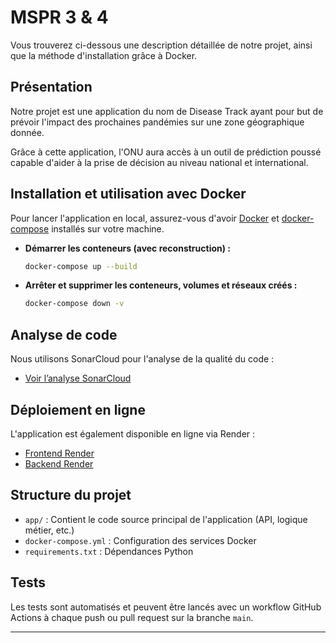 # MSPR 3 & 4

Vous trouverez ci-dessous une description détaillée de notre projet, ainsi que la méthode d'installation grâce à Docker.

## Présentation

Notre projet est une application du nom de Disease Track ayant pour but de prévoir l'impact des prochaines pandémies sur une zone géographique donnée.

Grâce à cette application, l'ONU aura accès à un outil de prédiction poussé capable d'aider à la prise de décision au niveau national et international.

## Installation et utilisation avec Docker

Pour lancer l'application en local, assurez-vous d'avoir [Docker](https://www.docker.com/) et [docker-compose](https://docs.docker.com/compose/) installés sur votre machine.

- **Démarrer les conteneurs (avec reconstruction) :**
  ```sh
  docker-compose up --build
  ```
- **Arrêter et supprimer les conteneurs, volumes et réseaux créés :**
  ```sh
  docker-compose down -v
  ```

## Analyse de code

Nous utilisons SonarCloud pour l'analyse de la qualité du code :
- [Voir l’analyse SonarCloud](https://sonarcloud.io/summary/new_code?id=Boitapain_MSPR-3-4&branch=main)

## Déploiement en ligne

L'application est également disponible en ligne via Render :
- [Frontend Render](https://frontend-ursm.onrender.com)
- [Backend Render](https://backend-l0n0.onrender.com)

## Structure du projet

- `app/` : Contient le code source principal de l'application (API, logique métier, etc.)
- `docker-compose.yml` : Configuration des services Docker
- `requirements.txt` : Dépendances Python

## Tests

Les tests sont automatisés et peuvent être lancés avec un workflow GitHub Actions à chaque push ou pull request sur la branche `main`.

---